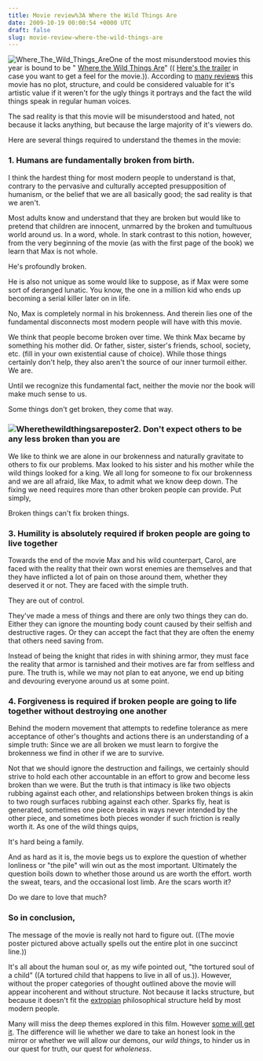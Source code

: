 ```yaml
---
title: Movie review%3A Where the Wild Things Are
date: 2009-10-19 00:00:54 +0000 UTC
draft: false
slug: movie-review-where-the-wild-things-are
---
```


![Where_The_Wild_Things_Are](http://reasontostand.org/wp-content/uploads/2009/10/Where_The_Wild_Things_Are-300x266.jpg)One of the most misunderstood movies this year is bound to be " [Where the Wild Things Are](http://en.wikipedia.org/wiki/Where_the_Wild_Things_Are)" (( [Here's the trailer](http://movies.yahoo.com/movie/1808412037/video/14932815) in case you want to get a feel for the movie.)). According to [many reviews](http://www.hollywood.com/review/Where_the_Wild_Things_Are/5714572) this movie has no plot, structure, and could be considered valuable for it's artistic value if it weren't for the ugly things it portrays and the fact the wild things speak in regular human voices.

The sad reality is that this movie will be misunderstood and hated, not because it lacks anything, but because the large majority of it's viewers do.

Here are several things required to understand the themes in the movie:

### 1\. Humans are fundamentally broken from birth.

I think the hardest thing for most modern people to understand is that, contrary to the pervasive and culturally accepted presupposition of humanism, or the belief that we are all basically good; the sad reality is that we aren't.

Most adults know and understand that they are broken but would like to pretend that children are innocent, unmarred by the broken and tumultuous world around us. In a word, whole. In stark contrast to this notion, however, from the very beginning of the movie (as with the first page of the book) we learn that Max is not whole.

He's profoundly broken.

He is also not unique as some would like to suppose, as if Max were some sort of deranged lunatic. You know, the one in a million kid who ends up becoming a serial killer later on in life.

No, Max is completely normal in his brokenness. And therein lies one of the fundamental disconnects most modern people will have with this movie.

We think that people become broken over time. We think Max became by something his mother did. Or father, sister, sister's friends, school, society, etc. (fill in your own existential cause of choice). While those things certainly don't help, they also aren't the source of our inner turmoil either. We are.

Until we recognize this fundamental fact, neither the movie nor the book will make much sense to us.

Some things don't get broken, they come that way.

### ![Wherethewildthingsareposter](http://reasontostand.org/wp-content/uploads/2009/10/Wherethewildthingsareposter-206x300.jpg)2\. Don't expect others to be any less broken than you are

We like to think we are alone in our brokenness and naturally gravitate to others to fix our problems. Max looked to his sister and his mother while the wild things looked for a king. We all long for someone to fix our brokenness and we are all afraid, like Max, to admit what we know deep down. The fixing we need requires more than other broken people can provide. Put simply,

Broken things can't fix broken things.

### 3\. Humility is absolutely required if broken people are going to live together

Towards the end of the movie Max and his wild counterpart, Carol, are faced with the reality that their own worst enemies are themselves and that they have inflicted a lot of pain on those around them, whether they deserved it or not. They are faced with the simple truth.

They are out of control.

They've made a mess of things and there are only two things they can do. Either they can ignore the mounting body count caused by their selfish and destructive rages. Or they can accept the fact that they are often the enemy that others need saving from.

Instead of being the knight that rides in with shining armor, they must face the reality that armor is tarnished and their motives are far from selfless and pure. The truth is, while we may not plan to eat anyone, we end up biting and devouring everyone around us at some point.

### 4\. Forgiveness is required if broken people are going to life together without destroying one another

Behind the modern movement that attempts to redefine tolerance as mere acceptance of other's thoughts and actions there is an understanding of a simple truth: Since we are all broken we must learn to forgive the brokenness we find in other if we are to survive.

Not that we should ignore the destruction and failings, we certainly should strive to hold each other accountable in an effort to grow and become less broken than we were. But the truth is that intimacy is like two objects rubbing against each other, and relationships between broken things is akin to two rough surfaces rubbing against each other. Sparks fly, heat is generated, sometimes one piece breaks in ways never intended by the other piece, and sometimes both pieces wonder if such friction is really worth it. As one of the wild things quips,

It's hard being a family.

And as hard as it is, the movie begs us to explore the question of whether lonliness or "the pile" will win out as the most important. Ultimately the question boils down to whether those around us are worth the effort. worth the sweat, tears, and the occasional lost limb. Are the scars worth it?

Do we dare to love that much?

### So in conclusion,

The message of the movie is really not hard to figure out. ((The movie poster pictured above actually spells out the entire plot in one succinct line.))

It's all about the human soul or, as my wife pointed out, "the tortured soul of a child" ((A tortured child that happens to live in all of us.)). However, without the proper categories of thought outlined above the movie will appear incoherent and without structure. Not because it lacks structure, but because it doesn't fit the [extropian](http://en.wikipedia.org/wiki/Extropianism) philosophical structure held by most modern people.

Many will miss the deep themes explored in this film. However [some will get it](http://www.washingtonpost.com/wp-dyn/content/article/2009/10/15/AR2009101501127.html). The difference will lie whether we dare to take an honest look in the mirror or whether we will allow our demons, our _wild things_, to hinder us in our quest for truth, our quest for _wholeness_.

